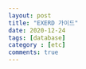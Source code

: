 ```yaml
---
layout: post
title: "EXERD 가이드"
date: 2020-12-24
tags: [database]
category : [etc]
comments: true
---
```

